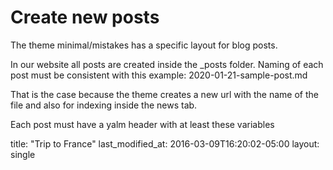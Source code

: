 # Create new posts

The theme minimal/mistakes has a specific layout for blog posts. 

In our website all posts are created inside the _posts folder. Naming of each post must be consistent with this example: 
2020-01-21-sample-post.md

That is the case because the theme creates a new url with the name of the file and also for indexing inside the news tab.

Each post must have a yalm header with at least these variables

title: "Trip to France"
last_modified_at: 2016-03-09T16:20:02-05:00
layout: single

